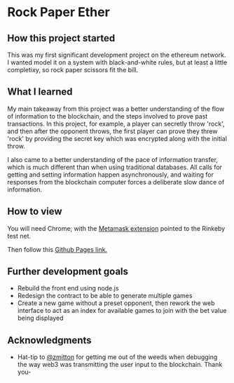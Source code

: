 # Rock Paper Ether

## How this project started

This was my first significant development project on the ethereum network. I wanted model it on a system with black-and-white rules, but at least a little completixy, so rock paper scissors fit the bill.

## What I learned

My main takeaway from this project was a better understanding of the flow of information to the blockchain, and the steps involved to prove past transactions. In this project, for example, a player can secretly throw 'rock', and then after the opponent throws, the first player can prove they threw 'rock' by providing the secret key which was encrypted along with the initial throw.

I also came to a better understanding of the pace of information transfer, which is much different than when using traditional databases. All calls for getting and setting information happen asynchronously, and waiting for responses from the blockchain computer forces a deliberate slow dance of information. 

## How to view

You will need Chrome, with the [Metamask extension](https://chrome.google.com/webstore/detail/metamask/nkbihfbeogaeaoehlefnkodbefgpgknn?hl=en) pointed to the Rinkeby test net.

Then follow this [Github Pages link.](https://adamscottbaxter.github.io/rock_paper_ether/)

## Further development goals
* Rebuild the front end using node.js
* Redesign the contract to be able to generate multiple games
* Create a new game without a preset opponent, then rework the web interface to act as an index for available games to join with the bet value being displayed

## Acknowledgments

* Hat-tip to [@zmitton](https://github.com/zmitton) for getting me out of the weeds when debugging the way web3 was transmitting the user input to the blockchain. Thank you-
